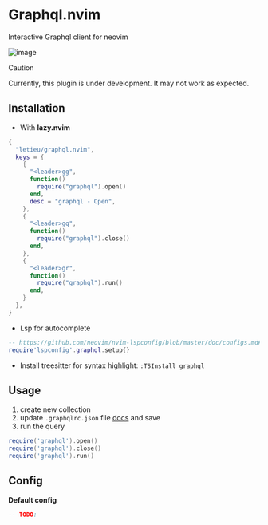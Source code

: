 # Graphql.nvim

Interactive Graphql client for neovim

![image](https://github.com/user-attachments/assets/7b3288a4-8bee-4e44-82de-c2dae76144eb)


> [!CAUTION]
> Currently, this plugin is under development. It may not work as expected.

## Installation

* With **lazy.nvim**
```lua
{
  "letieu/graphql.nvim",
  keys = {
    {
      "<leader>gg",
      function()
        require("graphql").open()
      end,
      desc = "graphql - Open",
    },
    {
      "<leader>gq",
      function()
        require("graphql").close()
      end,
    },
    {
      "<leader>gr",
      function()
        require("graphql").run()
      end,
    }
  },
}
```

* Lsp for autocomplete
```lua
-- https://github.com/neovim/nvim-lspconfig/blob/master/doc/configs.md#graphql 
require'lspconfig'.graphql.setup{}
```

* Install treesitter for syntax highlight: `:TSInstall graphql`
 

## Usage

1. create new collection
2. update `.graphqlrc.json` file [docs](https://the-guild.dev/graphql/config/docs) and save
3. run the query

```lua
require('graphql').open()
require('graphql').close()
require('graphql').run()
```

## Config

**Default config**

```lua
-- TODO:
```
